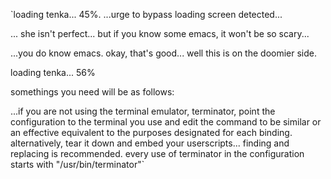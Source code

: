 `loading tenka... 45%.
...urge to bypass loading screen detected...

...
she isn't perfect... but if you know some emacs, it won't be so scary...

...you do know emacs. okay, that's good... well this is on the doomier side.

loading tenka... 56%

somethings you need will be as follows:

...if you are not using the terminal emulator, terminator, point the configuration to the terminal you use and edit the command to be similar or an effective equivalent to the purposes designated for each binding. alternatively, tear it down and embed your userscripts... finding and replacing is recommended. every use of terminator in the configuration starts with "/usr/bin/terminator"`
